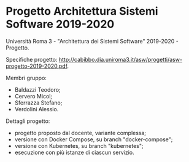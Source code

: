 # Progetto Architettura Sistemi Software 2019-2020

Università Roma 3 - "Architettura dei Sistemi Software" 2019-2020 - Progetto. <br />

Specifiche progetto: http://cabibbo.dia.uniroma3.it/asw/progetti/asw-progetto-2019-2020.pdf. <br /> 

Membri gruppo:
* Baldazzi Teodoro;
* Cervero Micol;
* Sferrazza Stefano;
* Verdolini Alessio.

Dettagli progetto:
* progetto proposto dal docente, variante complessa;
* versione con Docker Compose, su branch "docker-compose";
* versione con Kubernetes, su branch "kubernetes";
* esecuzione con più istanze di ciascun servizio.

